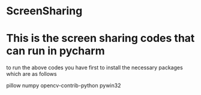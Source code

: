 # ScreenSharing
# This is the screen sharing codes that can run in pycharm

to run the above codes you have first to install the necessary packages which are as follows

pillow
numpy
opencv-contrib-python
pywin32
